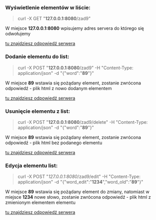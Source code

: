 ### Wyświetlenie elementów w liście:

> curl -X GET "**127.0.0.1:8080**/zad9"

W miejsce **127.0.0.1:8080** wpisujemy adres servera do którego się odwołujemy

[tu znajdziesz odpowiedź serwera](getresponse.json)

### Dodanie elementu do list:

> curl -X POST "**127.0.0.1:8080**/zad9" -H "Content-Type: application/json" -d "{\"word\":\"**89**\"}"

W miejsce **89** wstawia się pożądany element, zostanie zwrócona odpowiedź - plik html z nowo dodanym elementem

[tu znajdziesz odpowiedź serwera](addresponse.json)

### Usunięcie elementu z list: 

> curl -X POST "**127.0.0.1:8080**/zad9/delete" -H "Content-Type: application/json" -d "{\"word\":\"**89**\"}"

W miejsce **89** wstawia się pożądany element, zostanie zwrócona odpowiedź - plik html bez podanego elementu

[tu znajdziesz odpowiedź serwera](deleteresponse.json)

### Edycja elementu list: 

> curl -X POST "*127.0.0.1:8080*/zad9/edit" -H "Content-Type: application/json" -d "{\"word_edit\":\"**1234**\",\"word_old\":\"**89**\"}"

 W miejsce **89** wstawia się pożądany element do zmiany, natomiast w miejsce **1234** nowe słowo, zostanie zwrócona odpowiedź - plik html z zmienionym elementem elementu

[tu znajdziesz odpowiedź serwera](editresponse.json)



